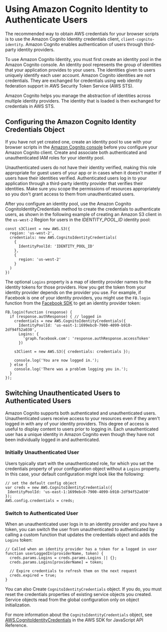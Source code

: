 # Using Amazon Cognito Identity to Authenticate Users<a name="loading-browser-credentials-cognito"></a>

The recommended way to obtain AWS credentials for your browser scripts is to use the Amazon Cognito Identity credentials client, `client-cognito-identity`\. Amazon Cognito enables authentication of users through third\-party identity providers\.

To use Amazon Cognito Identity, you must first create an identity pool in the Amazon Cognito console\. An identity pool represents the group of identities that your application provides to your users\. The identities given to users uniquely identify each user account\. Amazon Cognito identities are not credentials\. They are exchanged for credentials using web identity federation support in AWS Security Token Service \(AWS STS\)\.

Amazon Cognito helps you manage the abstraction of identities across multiple identity providers\. The identity that is loaded is then exchanged for credentials in AWS STS\.

## Configuring the Amazon Cognito Identity Credentials Object<a name="browser-cognito-configuration"></a>

If you have not yet created one, create an identity pool to use with your browser scripts in the [Amazon Cognito console](https://console.aws.amazon.com/cognito) before you configure your Amazon Cognito client\. Create and associate both authenticated and unauthenticated IAM roles for your identity pool\.

Unauthenticated users do not have their identity verified, making this role appropriate for guest users of your app or in cases when it doesn't matter if users have their identities verified\. Authenticated users log in to your application through a third\-party identity provider that verifies their identities\. Make sure you scope the permissions of resources appropriately so you don't grant access to them from unauthenticated users\.

After you configure an identity pool, use the Amazon Cognito CognitoIdentityCredentials method to create the credentials to authenticate users, as shown in the following example of creating an Amazon S3 client in the `us-west-2` Region for users in the *IDENTITY\_POOL\_ID* identity pool:

```
const s3Client = new AWS.S3({
  region: 'us-west-2',
  credentials: new AWS.CognitoIdentityCredentials(
    {
      IdentityPoolId: 'IDENTITY_POOL_ID'
    },
    {
      region: 'us-west-2'
    }
  )
})
```

The optional `Logins` property is a map of identity provider names to the identity tokens for those providers\. How you get the token from your identity provider depends on the provider you use\. For example, if Facebook is one of your identity providers, you might use the `FB.login` function from the [Facebook SDK](https://developers.facebook.com/docs/facebook-login/web) to get an identity provider token:

```
FB.login(function (response) {
  if (response.authResponse) { // logged in
    credentials = new AWS.CognitoIdentityCredentials({
      IdentityPoolId: 'us-east-1:1699ebc0-7900-4099-b910-2df94f52a030',
      Logins: {
        'graph.facebook.com': 'response.authResponse.accessToken'
      })

    s3Client = new AWS.S3({ credentials: credentials });

    console.log('You are now logged in.');
  } else {
    console.log('There was a problem logging you in.');
  }
});
```

## Switching Unauthenticated Users to Authenticated Users<a name="browser-switching-unauthenticated-users"></a>

Amazon Cognito supports both authenticated and unauthenticated users\. Unauthenticated users receive access to your resources even if they aren't logged in with any of your identity providers\. This degree of access is useful to display content to users prior to logging in\. Each unauthenticated user has a unique identity in Amazon Cognito even though they have not been individually logged in and authenticated\.

### Initially Unauthenticated User<a name="browser-initially-unauthenticated-user"></a>

Users typically start with the unauthenticated role, for which you set the credentials property of your configuration object without a `Logins` property\. In this case, your default configuration might look like the following:

```
// set the default config object
var creds = new AWS.CognitoIdentityCredentials({
 IdentityPoolId: 'us-east-1:1699ebc0-7900-4099-b910-2df94f52a030'
});
AWS.config.credentials = creds;
```

### Switch to Authenticated User<a name="switch-to-authenticated"></a>

When an unauthenticated user logs in to an identity provider and you have a token, you can switch the user from unauthenticated to authenticated by calling a custom function that updates the credentials object and adds the `Logins` token:

```
// Called when an identity provider has a token for a logged in user
function userLoggedIn(providerName, token) {
  creds.params.Logins = creds.params.Logins || {};
  creds.params.Logins[providerName] = token;
                    
  // Expire credentials to refresh them on the next request
  creds.expired = true;
}
```

You can also Create `CognitoIdentityCredentials` object\. If you do, you must reset the credentials properties of existing service objects you created\. Service objects read from the global configuration only on object initialization\. 

For more information about the `CognitoIdentityCredentials` object, see [ AWS\.CognitoIdentityCredentials](https://docs.aws.amazon.com/AWSJavaScriptSDK/latest/AWS/CognitoIdentityCredentials.html) in the AWS SDK for JavaScript API Reference\. 